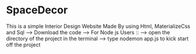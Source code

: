 # SpaceDecor
This is a simple Interior Design Website Made By using Html, MaterializeCss and Sql
--> Download the code
--> For Node js Users ::
  --> open the directory of the project in the terminal
  --> type nodemon app.js to kick start off the project
